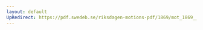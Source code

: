```yaml
---
layout: default
UpRedirect: https://pdf.swedeb.se/riksdagen-motions-pdf/1869/mot_1869__ak__00115/mot_1869__ak__00115_002.pdf
---
```

